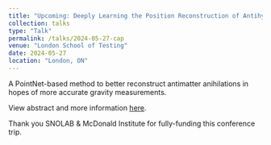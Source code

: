 ```yaml
---
title: "Upcoming: Deeply Learning the Position Reconstruction of Antihydrogen Annihilations in ALPHA-g"
collection: talks
type: "Talk"
permalink: /talks/2024-05-27-cap
venue: "London School of Testing"
date: 2024-05-27
location: "London, ON"
---
```


A PointNet-based method to better reconstruct antimatter anihilations in hopes of more accurate gravity measurements.

View abstract and more information [here](https://indico.cern.ch/event/1316311/abstracts/169696/).

Thank you SNOLAB & McDonald Institute for fully-funding this conference trip.
